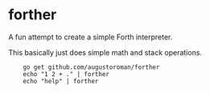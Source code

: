 # forther
A fun attempt to create a simple Forth interpreter.

This basically just does simple math and stack operations.

```
	go get github.com/augustoroman/forther
	echo "1 2 + ." | forther
	echo "help" | forther
```
